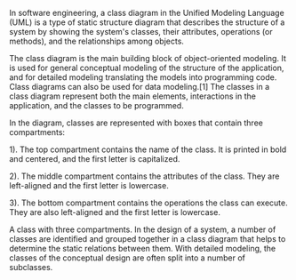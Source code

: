 In software engineering, a class diagram in the Unified Modeling Language (UML) is a type of static structure diagram that describes the structure of a system by showing the system's classes, their attributes, operations (or methods), and the relationships among objects.

The class diagram is the main building block of object-oriented modeling. It is used for general conceptual modeling of the structure of the application, and for detailed modeling translating the models into programming code. Class diagrams can also be used for data modeling.[1] The classes in a class diagram represent both the main elements, interactions in the application, and the classes to be programmed.

In the diagram, classes are represented with boxes that contain three compartments:

1). The top compartment contains the name of the class. It is printed in bold and centered, and the first letter is capitalized.

2). The middle compartment contains the attributes of the class. They are left-aligned and the first letter is lowercase.

3). The bottom compartment contains the operations the class can execute. They are also left-aligned and the first letter is lowercase.

A class with three compartments.
In the design of a system, a number of classes are identified and grouped together in a class diagram that helps to determine the static relations between them. With detailed modeling, the classes of the conceptual design are often split into a number of subclasses.


